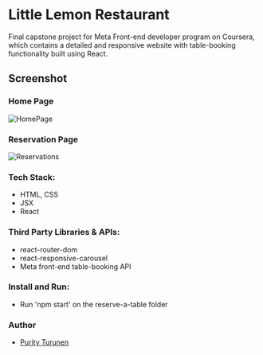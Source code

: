 # Little Lemon Restaurant

Final capstone project for Meta Front-end developer program on Coursera, which contains a detailed and responsive website with table-booking functionality built using React.

## Screenshot

### Home Page

![HomePage](https://github.com/TurunenP/Coursera_Little-Lemon-restaurant/assets/43337898/f7eb7e4b-c3fb-4bf6-ad07-1ccb08170a36)


### Reservation Page

![Reservations](https://github.com/TurunenP/Coursera_Little-Lemon-restaurant/assets/43337898/da12c869-0561-4bd2-a31f-6956114ff165)

### Tech Stack:

- HTML, CSS
- JSX
- React

### Third Party Libraries & APIs:

- react-router-dom
- react-responsive-carousel
- Meta front-end table-booking API

### Install and Run:

- Run 'npm start' on the reserve-a-table folder

### Author

- [Purity Turunen](https://github.com/TurunenP)
